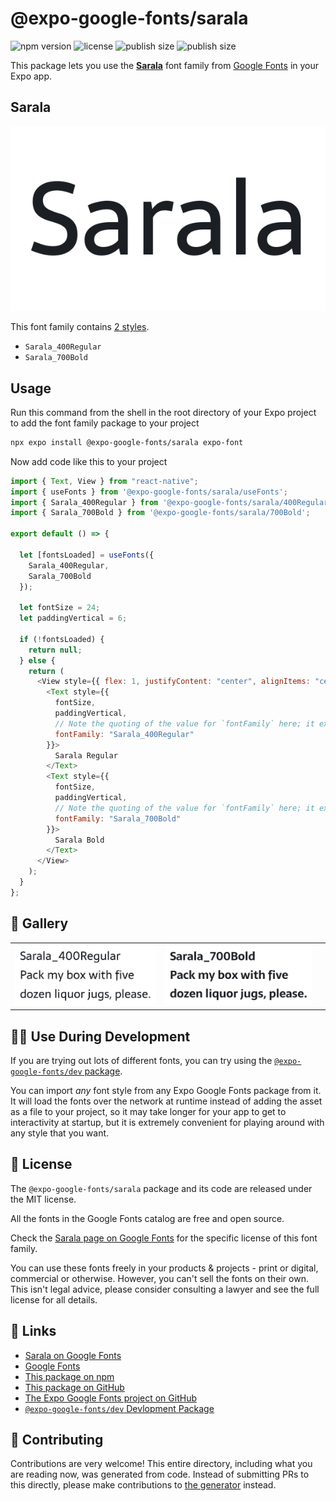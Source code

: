 # @expo-google-fonts/sarala

![npm version](https://flat.badgen.net/npm/v/@expo-google-fonts/sarala)
![license](https://flat.badgen.net/github/license/expo/google-fonts)
![publish size](https://flat.badgen.net/packagephobia/install/@expo-google-fonts/sarala)
![publish size](https://flat.badgen.net/packagephobia/publish/@expo-google-fonts/sarala)

This package lets you use the [**Sarala**](https://fonts.google.com/specimen/Sarala) font family from [Google Fonts](https://fonts.google.com/) in your Expo app.

## Sarala

![Sarala](./font-family.png)

This font family contains [2 styles](#-gallery).

- `Sarala_400Regular`
- `Sarala_700Bold`

## Usage

Run this command from the shell in the root directory of your Expo project to add the font family package to your project

```sh
npx expo install @expo-google-fonts/sarala expo-font
```

Now add code like this to your project

```js
import { Text, View } from "react-native";
import { useFonts } from '@expo-google-fonts/sarala/useFonts';
import { Sarala_400Regular } from '@expo-google-fonts/sarala/400Regular';
import { Sarala_700Bold } from '@expo-google-fonts/sarala/700Bold';

export default () => {

  let [fontsLoaded] = useFonts({
    Sarala_400Regular, 
    Sarala_700Bold
  });

  let fontSize = 24;
  let paddingVertical = 6;

  if (!fontsLoaded) {
    return null;
  } else {
    return (
      <View style={{ flex: 1, justifyContent: "center", alignItems: "center" }}>
        <Text style={{
          fontSize,
          paddingVertical,
          // Note the quoting of the value for `fontFamily` here; it expects a string!
          fontFamily: "Sarala_400Regular"
        }}>
          Sarala Regular
        </Text>
        <Text style={{
          fontSize,
          paddingVertical,
          // Note the quoting of the value for `fontFamily` here; it expects a string!
          fontFamily: "Sarala_700Bold"
        }}>
          Sarala Bold
        </Text>
      </View>
    );
  }
};
```

## 🔡 Gallery


||||
|-|-|-|
|![Sarala_400Regular](./400Regular/Sarala_400Regular.ttf.png)|![Sarala_700Bold](./700Bold/Sarala_700Bold.ttf.png)|||


## 👩‍💻 Use During Development

If you are trying out lots of different fonts, you can try using the [`@expo-google-fonts/dev` package](https://github.com/expo/google-fonts/tree/master/font-packages/dev#readme).

You can import _any_ font style from any Expo Google Fonts package from it. It will load the fonts over the network at runtime instead of adding the asset as a file to your project, so it may take longer for your app to get to interactivity at startup, but it is extremely convenient for playing around with any style that you want.


## 📖 License

The `@expo-google-fonts/sarala` package and its code are released under the MIT license.

All the fonts in the Google Fonts catalog are free and open source.

Check the [Sarala page on Google Fonts](https://fonts.google.com/specimen/Sarala) for the specific license of this font family.

You can use these fonts freely in your products & projects - print or digital, commercial or otherwise. However, you can't sell the fonts on their own. This isn't legal advice, please consider consulting a lawyer and see the full license for all details.

## 🔗 Links

- [Sarala on Google Fonts](https://fonts.google.com/specimen/Sarala)
- [Google Fonts](https://fonts.google.com/)
- [This package on npm](https://www.npmjs.com/package/@expo-google-fonts/sarala)
- [This package on GitHub](https://github.com/expo/google-fonts/tree/master/font-packages/sarala)
- [The Expo Google Fonts project on GitHub](https://github.com/expo/google-fonts)
- [`@expo-google-fonts/dev` Devlopment Package](https://github.com/expo/google-fonts/tree/master/font-packages/dev)

## 🤝 Contributing

Contributions are very welcome! This entire directory, including what you are reading now, was generated from code. Instead of submitting PRs to this directly, please make contributions to [the generator](https://github.com/expo/google-fonts/tree/master/packages/generator) instead.
